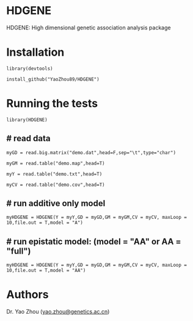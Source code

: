 # HDGENE
HDGENE: High dimensional genetic association analysis package

# Installation
    library(devtools)

    install_github("YaoZhou89/HDGENE")

# Running the tests
    library(HDGENE)
## # read data

    myGD = read.big.matrix("demo.dat",head=F,sep="\t",type="char")

    myGM = read.table("demo.map",head=T)

    myY = read.table("demo.txt",head=T)

    myCV = read.table("demo.cov",head=T)

## # run additive only model

    myHDGENE = HDGENE(Y = myY,GD = myGD,GM = myGM,CV = myCV, maxLoop = 10,file.out = T,model = "A")

## # run epistatic model: (model = "AA" or AA = "full")

    myHDGENE = HDGENE(Y = myY,GD = myGD,GM = myGM,CV = myCV, maxLoop = 10,file.out = T,model = "AA")
    
# Authors
Dr. Yao Zhou (yao.zhou@genetics.ac.cn)

